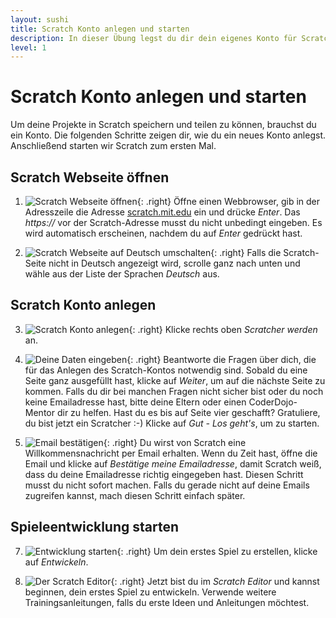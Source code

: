 ```yaml
---
layout: sushi
title: Scratch Konto anlegen und starten
description: In dieser Übung legst du dir dein eigenes Konto für Scratch an und startest Scratch zum ersten Mal.
level: 1
---
```


# Scratch Konto anlegen und starten #

Um deine Projekte in Scratch speichern und teilen zu können, brauchst du ein Konto. Die folgenden Schritte zeigen dir, wie du ein neues Konto anlegst. Anschließend starten wir Scratch zum ersten Mal.

## Scratch Webseite öffnen

1. ![Scratch Webseite öffnen](scratch-konto-anlegen/scratch-webseite-starten.png){: .right}
Öffne einen Webbrowser, gib in der Adresszeile die Adresse [scratch.mit.edu](https://scratch.mit.edu) ein und drücke *Enter*. Das *https://* vor der Scratch-Adresse musst du nicht unbedingt eingeben. Es wird automatisch erscheinen, nachdem du auf *Enter* gedrückt hast.

2. ![Scratch Webseite auf Deutsch umschalten](scratch-konto-anlegen/scratch-webseite-deutsch.png){: .right}
Falls die Scratch-Seite nicht in Deutsch angezeigt wird, scrolle ganz nach unten und wähle aus der Liste der Sprachen *Deutsch* aus.

## Scratch Konto anlegen

3. ![Scratch Konto anlegen](scratch-konto-anlegen/scratcher-werden.png){: .right}
Klicke rechts oben *Scratcher werden* an.

4. ![Deine Daten eingeben](scratch-konto-anlegen/scratcher-werden-schritt-1.png){: .right}
Beantworte die Fragen über dich, die für das Anlegen des Scratch-Kontos notwendig sind. Sobald du eine Seite ganz ausgefüllt hast, klicke auf *Weiter*, um auf die nächste Seite zu kommen. Falls du dir bei manchen Fragen nicht sicher bist oder du noch keine Emailadresse hast, bitte deine Eltern oder einen CoderDojo-Mentor dir zu helfen. Hast du es bis auf Seite vier geschafft? Gratuliere, du bist jetzt ein Scratcher :-) Klicke auf *Gut - Los geht's*, um zu starten.

6. ![Email bestätigen](scratch-konto-anlegen/scratch-email-bestaetigen.png){: .right}
Du wirst von Scratch eine Willkommensnachricht per Email erhalten. Wenn du Zeit hast, öffne die Email und klicke auf *Bestätige meine Emailadresse*, damit Scratch weiß, dass du deine Emailadresse richtig eingegeben hast. Diesen Schritt musst du nicht sofort machen. Falls du gerade nicht auf deine Emails zugreifen kannst, mach diesen Schritt einfach später.

## Spieleentwicklung starten

7. ![Entwicklung starten](scratch-konto-anlegen/scratch-entwickeln.png){: .right}
Um dein erstes Spiel zu erstellen, klicke auf *Entwickeln*.

8. ![Der Scratch Editor](scratch-konto-anlegen/scratch-editor.png){: .right}
Jetzt bist du im *Scratch Editor* und kannst beginnen, dein erstes Spiel zu entwickeln. Verwende weitere Trainingsanleitungen, falls du erste Ideen und Anleitungen möchtest.





